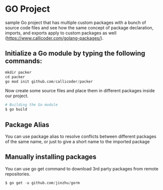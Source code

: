 # GO Project
sample Go project that has multiple custom packages with a bunch of source code files and see how the same concept of package declaration, imports, and exports apply to custom packages as well (https://www.callicoder.com/golang-packages/).


## Initialize a Go module by typing the following commands:

```s
mkdir packer 
cd packer
go mod init github.com/callicoder/packer
```

Now create some source files and place them in different packages inside our project.

```s
# Building the Go module
$ go build
```

## Package Alias
You can use package alias to resolve conflicts between different packages of the same name, or just to give a short name to the imported package

## Manually installing packages
You can use go get command to download 3rd party packages from remote repositories.

```s
$ go get -u github.com/jinzhu/gorm
```
